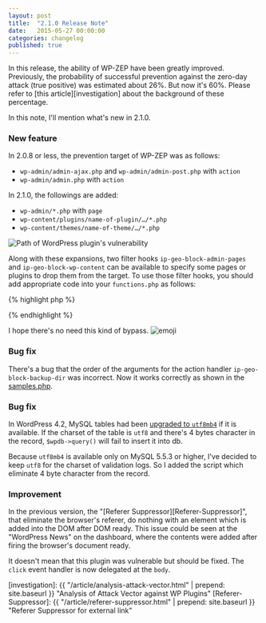 ```yaml
---
layout: post
title:  "2.1.0 Release Note"
date:   2015-05-27 00:00:00
categories: changelog
published: true
---
```


In this release, the ability of WP-ZEP have been greatly improved. Previously, 
the probability of successful prevention against the zero-day attack (true 
positive) was estimated about 26%. But now it's 60%. Please refer to 
[this article][investigation] about the background of these percentage.

In this note, I'll mention what's new in 2.1.0.

<!--more-->

### New feature ###

In 2.0.8 or less, the prevention target of WP-ZEP was as follows:

* `wp-admin/admin-ajax.php` and `wp-admin/admin-post.php` with `action`
* `wp-admin/admin.php` with `action`

In 2.1.0, the followings are added:

* `wp-admin/*.php` with `page`
* `wp-content/plugins/name-of-plugin/…/*.php`
* `wp-content/themes/name-of-theme/…/*.php`

<div class="row">
  <div class="center-block" style="max-width:320px">
    <p><img class="img-responsive" src='{{ "/img/2015-05/vulnerable-path-e.jpg" | prepend: site.baseurl }}' alt="Path of WordPress plugin's vulnerability" /></p>
  </div>
</div>

Along with these expansions, two filter hooks `ip-geo-block-admin-pages` and 
`ip-geo-block-wp-content` can be available to specify some pages or plugins 
to drop them from the target. To use those filter hooks, you should add 
appropriate code into your `functions.php` as follows:

{% highlight php %}
<?php
add_filter( 'ip-geo-block-admin-pages', 'my_admin_pages' );
add_filter( 'ip-geo-block-wp-content', 'my_wp_content' );

function my_admin_pages( $names ) {
    // ex) wp-admin/tools.php?page=name-of-page
    return $names + array( 'name-of-page' );
}

function my_wp_content( $names ) {
    // ex) wp-content/plugins/name-of-plugin/
    // ex) wp-content/themes/name-of-theme/
    return $names + array( 'name-of-plugin', 'name-of-theme' );
}
?>
{% endhighlight %}

I hope there's no need this kind of bypass.
<span class="emoji">
![emoji](https://assets-cdn.github.com/images/icons/emoji/unicode/1f604.png)
</span>

### Bug fix ###
There's a bug that the order of the arguments for the action handler 
`ip-geo-block-backup-dir` was incorrect. Now it works correctly as shown in 
the [samples.php][samples.php].

### Bug fix ###
In WordPress 4.2, MySQL tables had been [upgraded to `utf8mb4`][utf8mb4] if 
it is available. If the charset of the table is `utf8` and there's 4 bytes 
character in the record, `$wpdb->query()` will fail to insert it into db.

Because `utf8mb4` is available only on MySQL 5.5.3 or higher, I've decided to 
keep `utf8` for the charset of validation logs. So I added the script which 
eliminate 4 byte character from the record.

### Improvement ###
In the previous version, the "[Referer Suppressor][Referer-Suppressor]", that 
eliminate the browser's referer, do nothing with an element which is added into 
the DOM after DOM ready. This issue could be seen at the "WordPress News" on 
the dashboard, where the contents were added after firing the browser's 
document ready.

It doesn't mean that this plugin was vulnerable but should be fixed.
The `click` event handler is now delegated at the `body`.

[IP-Geo-Block]:       https://wordpress.org/plugins/ip-geo-block/ "WordPress › IP Geo Block « WordPress Plugins"
[samples.php]:        https://github.com/tokkonopapa/WordPress-IP-Geo-Block/blob/master/ip-geo-block/samples.php "WordPress-IP-Geo-Block/samples.php at master - tokkonopapa/WordPress-IP-Geo-Block - GitHub"
[utf8mb4]:            https://make.wordpress.org/core/2015/04/02/the-utf8mb4-upgrade/ "WordPress › The utf8mb4 Upgrade « Make WordPress Core"
[investigation]:      {{ "/article/analysis-attack-vector.html" | prepend: site.baseurl }} "Analysis of Attack Vector against WP Plugins"
[Referer-Suppressor]: {{ "/article/referer-suppressor.html" | prepend: site.baseurl }} "Referer Suppressor for external link"
